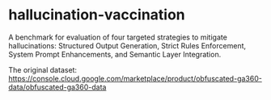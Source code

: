 # hallucination-vaccination

A benchmark for evaluation of four targeted strategies to mitigate hallucinations: Structured Output Generation, Strict Rules Enforcement, System Prompt Enhancements, and Semantic Layer Integration.

The original dataset: https://console.cloud.google.com/marketplace/product/obfuscated-ga360-data/obfuscated-ga360-data
